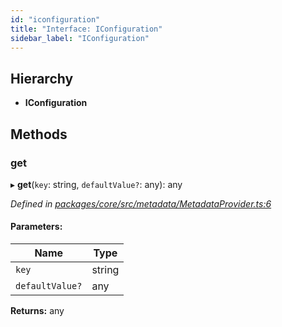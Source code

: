 ```yaml
---
id: "iconfiguration"
title: "Interface: IConfiguration"
sidebar_label: "IConfiguration"
---
```


## Hierarchy

* **IConfiguration**

## Methods

### get

▸ **get**(`key`: string, `defaultValue?`: any): any

*Defined in [packages/core/src/metadata/MetadataProvider.ts:6](https://github.com/mikro-orm/mikro-orm/blob/4249b052e/packages/core/src/metadata/MetadataProvider.ts#L6)*

#### Parameters:

Name | Type |
------ | ------ |
`key` | string |
`defaultValue?` | any |

**Returns:** any
